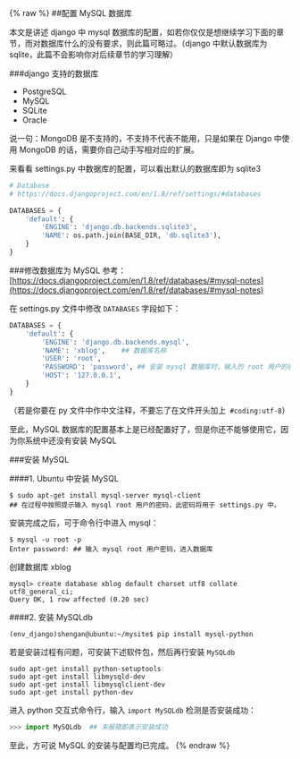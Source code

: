 {% raw %}
##配置 MySQL 数据库

本文是讲述 django 中 mysql 数据库的配置，如若你仅仅是想继续学习下面的章节，而对数据库什么的没有要求，则此篇可略过。（django 中默认数据库为 sqlite，此篇不会影响你对后续章节的学习理解）

###django 支持的数据库
* PostgreSQL
* MySQL
* SQLite
* Oracle

说一句：MongoDB 是不支持的，不支持不代表不能用，只是如果在 Django 中使用 MongoDB 的话，需要你自己动手写相对应的扩展。

来看看 settings.py 中数据库的配置，可以看出默认的数据库即为 sqlite3
```python
# Database
# https://docs.djangoproject.com/en/1.8/ref/settings/#databases
 
DATABASES = { 
    'default': {
        'ENGINE': 'django.db.backends.sqlite3',
        'NAME': os.path.join(BASE_DIR, 'db.sqlite3'),
    }   
}
```

###修改数据库为 MySQL
参考：[https://docs.djangoproject.com/en/1.8/ref/databases/#mysql-notes](https://docs.djangoproject.com/en/1.8/ref/databases/#mysql-notes)

在 settings.py 文件中修改 `DATABASES` 字段如下：
```python
DATABASES = { 
    'default': {
        'ENGINE': 'django.db.backends.mysql',
        'NAME': 'xblog',	## 数据库名称
        'USER': 'root',
        'PASSWORD': 'password',	## 安装 mysql 数据库时，输入的 root 用户的密码
        'HOST': '127.0.0.1',
    }   
}
```

（若是你要在 py 文件中作中文注释，不要忘了在文件开头加上` #coding:utf-8`）

至此，MySQL 数据库的配置基本上是已经配置好了，但是你还不能够使用它，因为你系统中还没有安装 MySQL

###安装 MySQL

####1. Ubuntu 中安装 MySQL
```shell
$ sudo apt-get install mysql-server mysql-client
## 在过程中按照提示输入 mysql root 用户的密码，此密码将用于 settings.py 中。
```

安装完成之后，可于命令行中进入 mysql：
```shell
$ mysql -u root -p
Enter password: ## 输入 mysql root 用户密码，进入数据库
```
创建数据库 xblog
```mysql
mysql> create database xblog default charset utf8 collate utf8_general_ci;
Query OK, 1 row affected (0.20 sec)
```
####2. 安装 MySQLdb
```shell
(env_django)shengan@ubuntu:~/mysite$ pip install mysql-python
```
若是安装过程有问题，可安装下述软件包，然后再行安装 `MySQLdb`
```shell
sudo apt-get install python-setuptools
sudo apt-get install libmysqld-dev
sudo apt-get install libmysqlclient-dev
sudo apt-get install python-dev
```
进入 python 交互式命令行，输入 `import MySQLdb` 检测是否安装成功：
```python
>>> import MySQLdb	## 未报错即表示安装成功
```

至此，方可说 MySQL 的安装与配置均已完成。
{% endraw %}
